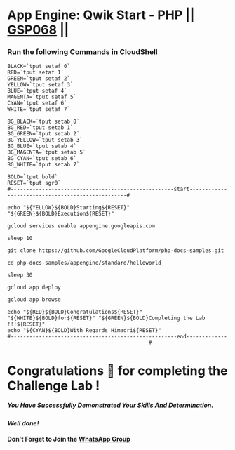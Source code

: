 # App Engine: Qwik Start - PHP || [GSP068](https://www.cloudskillsboost.google/focuses/2755?parent=catalog) ||

### Run the following Commands in CloudShell

```
BLACK=`tput setaf 0`
RED=`tput setaf 1`
GREEN=`tput setaf 2`
YELLOW=`tput setaf 3`
BLUE=`tput setaf 4`
MAGENTA=`tput setaf 5`
CYAN=`tput setaf 6`
WHITE=`tput setaf 7`

BG_BLACK=`tput setab 0`
BG_RED=`tput setab 1`
BG_GREEN=`tput setab 2`
BG_YELLOW=`tput setab 3`
BG_BLUE=`tput setab 4`
BG_MAGENTA=`tput setab 5`
BG_CYAN=`tput setab 6`
BG_WHITE=`tput setab 7`

BOLD=`tput bold`
RESET=`tput sgr0`
#----------------------------------------------------start--------------------------------------------------#

echo "${YELLOW}${BOLD}Starting${RESET}" "${GREEN}${BOLD}Execution${RESET}"

gcloud services enable appengine.googleapis.com

sleep 10

git clone https://github.com/GoogleCloudPlatform/php-docs-samples.git

cd php-docs-samples/appengine/standard/helloworld

sleep 30

gcloud app deploy

gcloud app browse

echo "${RED}${BOLD}Congratulations${RESET}" "${WHITE}${BOLD}for${RESET}" "${GREEN}${BOLD}Completing the Lab !!!${RESET}"
echo "${CYAN}${BOLD}With Regards Himadri${RESET}"
#-----------------------------------------------------end----------------------------------------------------------#
```

# Congratulations 🎉 for completing the Challenge Lab !

##### *You Have Successfully Demonstrated Your Skills And Determination.*

#### *Well done!*

#### Don't Forget to Join the [WhatsApp Group](https://chat.whatsapp.com/CcX9gXycV1lKmOjnZQCk7g) 
